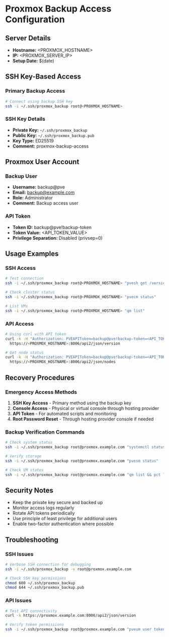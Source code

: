 # Proxmox Backup Access Configuration

## Server Details
- **Hostname:** <PROXMOX_HOSTNAME>
- **IP:** <PROXMOX_SERVER_IP>
- **Setup Date:** $(date)

## SSH Key-Based Access

### Primary Backup Access
```bash
# Connect using backup SSH key
ssh -i ~/.ssh/proxmox_backup root@<PROXMOX_HOSTNAME>
```

### SSH Key Details
- **Private Key:** `~/.ssh/proxmox_backup`
- **Public Key:** `~/.ssh/proxmox_backup.pub`
- **Key Type:** ED25519
- **Comment:** proxmox-backup-access

## Proxmox User Account

### Backup User
- **Username:** backup@pve
- **Email:** backup@example.com
- **Role:** Administrator
- **Comment:** Backup access user

### API Token
- **Token ID:** backup@pve!backup-token
- **Token Value:** <API_TOKEN_VALUE>
- **Privilege Separation:** Disabled (privsep=0)

## Usage Examples

### SSH Access
```bash
# Test connection
ssh -i ~/.ssh/proxmox_backup root@<PROXMOX_HOSTNAME> "pvesh get /version"

# Check cluster status
ssh -i ~/.ssh/proxmox_backup root@<PROXMOX_HOSTNAME> "pvecm status"

# List VMs
ssh -i ~/.ssh/proxmox_backup root@<PROXMOX_HOSTNAME> "qm list"
```

### API Access
```bash
# Using curl with API token
curl -k -H "Authorization: PVEAPIToken=backup@pve!backup-token=<API_TOKEN_VALUE>" \
  https://<PROXMOX_HOSTNAME>:8006/api2/json/version

# Get node status
curl -k -H "Authorization: PVEAPIToken=backup@pve!backup-token=<API_TOKEN_VALUE>" \
  https://<PROXMOX_HOSTNAME>:8006/api2/json/nodes
```

## Recovery Procedures

### Emergency Access Methods
1. **SSH Key Access** - Primary method using the backup key
2. **Console Access** - Physical or virtual console through hosting provider
3. **API Token** - For automated scripts and monitoring
4. **Root Password Reset** - Through hosting provider console if needed

### Backup Verification Commands
```bash
# Check system status
ssh -i ~/.ssh/proxmox_backup root@proxmox.example.com "systemctl status pveproxy pvedaemon"

# Verify storage
ssh -i ~/.ssh/proxmox_backup root@proxmox.example.com "pvesm status"

# Check VM states
ssh -i ~/.ssh/proxmox_backup root@proxmox.example.com "qm list && pct list"
```

## Security Notes

- Keep the private key secure and backed up
- Monitor access logs regularly
- Rotate API tokens periodically
- Use principle of least privilege for additional users
- Enable two-factor authentication where possible

## Troubleshooting

### SSH Issues
```bash
# Verbose SSH connection for debugging
ssh -i ~/.ssh/proxmox_backup -v root@proxmox.example.com

# Check SSH key permissions
chmod 600 ~/.ssh/proxmox_backup
chmod 644 ~/.ssh/proxmox_backup.pub
```

### API Issues
```bash
# Test API connectivity
curl -k https://proxmox.example.com:8006/api2/json/version

# Verify token permissions
ssh -i ~/.ssh/proxmox_backup root@proxmox.example.com "pveum user token list backup@pve"
```
